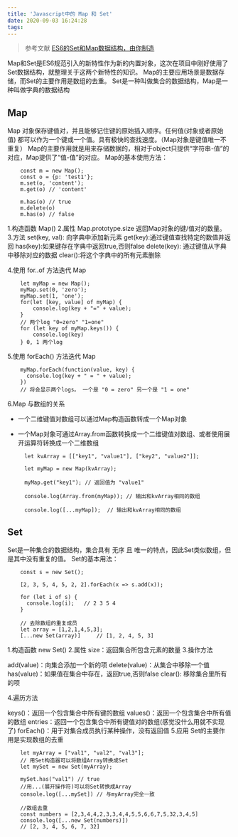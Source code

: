 ```yaml
---
title: 'Javascript中的 Map 和 Set'
date: 2020-09-03 16:24:28
tags:
---
```

> 参考文献 [ES6的Set和Map数据结构，由你制造](https://juejin.im/post/6844903589920374792)

Map和Set是ES6规范引入的新特性作为新的内置对象，这次在项目中刚好使用了Set数据结构，就整理关于这两个新特性的知识。
Map的主要应用场景是数据存储，而Set的主要作用是数组的去重。
Set是一种叫做集合的数据结构，Map是一种叫做字典的数据结构

<!--more-->
## Map
Map 对象保存键值对，并且能够记住键的原始插入顺序。任何值(对象或者原始值) 都可以作为一个键或一个值。具有极快的查找速度。（Map对象是键值唯一不重复）
Map的主要作用就是用来存储数据的，相对于object只提供“字符串-值”的对应，Map提供了“值-值”的对应。
Map的基本使用方法：

        const m = new Map();
        const o = {p: 'test1'};
        m.set(o, 'content');
        m.get(o) // 'content'

        m.has(o) // true
        m.delete(o) 
        m.has(o) // false

1.构造函数
    Map()
2.属性
    Map.prototype.size  返回Map对象的键/值对的数量。
3.方法
    set(key, val): 向字典中添加新元素
    get(key):通过键值查找特定的数值并返回
    has(key):如果键存在字典中返回true,否则false
    delete(key): 通过键值从字典中移除对应的数据
    clear():将这个字典中的所有元素删除

4.使用 for..of 方法迭代 Map

        let myMap = new Map();
        myMap.set(0, 'zero');
        myMap.set(1, 'one');
        for(let [key, value] of myMap) {
            console.log(key + "=" + value);
        }
        // 两个log "0=zero" "1=one"
        for (let key of myMap.keys()) {
            console.log(key)
        } 0, 1 两个log

5.使用 forEach() 方法迭代 Map

        myMap.forEach(function(value, key) {
          console.log(key + " = " + value);
        })
        // 将会显示两个logs。 一个是 "0 = zero" 另一个是 "1 = one"

6.Map 与数组的关系
- 一个二维键值对数组可以通过Map构造函数转成一个Map对象
- 一个Map对象可通过Array.from函数转换成一个二维键值对数组、或者使用展开运算符转换成一个二维数组

        let kvArray = [["key1", "value1"], ["key2", "value2"]];

        let myMap = new Map(kvArray);

        myMap.get("key1"); // 返回值为 "value1"

        console.log(Array.from(myMap)); // 输出和kvArray相同的数组

        console.log([...myMap]);  // 输出和kvArray相同的数组

## Set
Set是一种集合的数据结构，集合具有 无序 且 唯一的特点，因此Set类似数组，但是其中没有重复的值。
Set的基本用法：
        
        const s = new Set();

        [2, 3, 5, 4, 5, 2, 2].forEach(x => s.add(x));

        for (let i of s) {
          console.log(i);   // 2 3 5 4
        }

        // 去除数组的重复成员
        let array = [1,2,1,4,5,3];
        [...new Set(array)]     // [1, 2, 4, 5, 3]

1.构造函数
new Set()
2.属性
size：返回集合所包含元素的数量
3.操作方法

add(value)：向集合添加一个新的项
delete(value)：从集合中移除一个值
has(value)：如果值在集合中存在，返回true,否则false
clear(): 移除集合里所有的项

4.遍历方法

keys()：返回一个包含集合中所有键的数组
values()：返回一个包含集合中所有值的数组
entries：返回一个包含集合中所有键值对的数组(感觉没什么用就不实现了)
forEach()：用于对集合成员执行某种操作，没有返回值
5.应用
Set的主要作用是实现数组的去重

        let myArray = ["val1", "val2", "val3"];
        // 用Set构造器可以将数组Array转换成Set
        let mySet = new Set(myArray);

        mySet.has("val1") // true
        //用...(展开操作符)可以将Set转换成Array
        console.log([...mySet]) // 与myArray完全一致

        //数组去重
        const numbers = [2,3,4,4,2,3,3,4,4,5,5,6,6,7,5,32,3,4,5]
        console.log([...new Set(numbers)]) 
        // [2, 3, 4, 5, 6, 7, 32]
